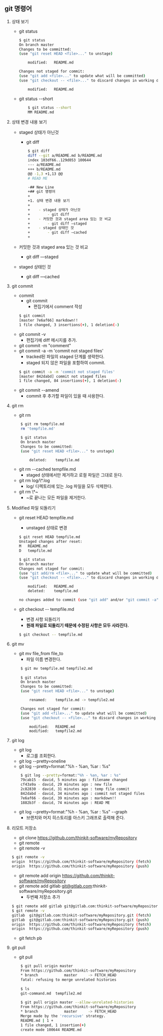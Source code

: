 ## git 명령어

1. 상태 보기
    - git status

        ```bash
        $ git status
        On branch master
        Changes to be committed:
        (use "git reset HEAD <file>..." to unstage)

            modified:   README.md

        Changes not staged for commit:
        (use "git add <file>..." to update what will be committed)
        (use "git checkout -- <file>..." to discard changes in working directory)

            modified:   README.md
        ```
    - git status --short

        ```bash
            $ git status --short
            MM README.md
        ```

2. 상태 변경 내용 보기
    - staged 상태가 아닌것
        - git diff

        ```bash
            $ git diff
            diff --git a/README.md b/README.md
            index 103df66..129d053 100644
            --- a/README.md
            +++ b/README.md
            @@ -1,3 +1,13 @@
            # READ ME

            -## New Line
            +## git 명령어
            +
            +1. 상태 변경 내용 보기
            +
            +    - staged 상태가 아닌것
            +        - git diff
            +    - 커밋한 것과 staged area 있는 것 비교
            +        - git diff —staged
            +    - staged 상태인 것
            +        - git diff —cached
            +
        ```
    - 커밋한 것과 staged area 있는 것 비교
        - git diff —staged
    - staged 상태인 것
        - git diff —cached
3. git commit
    - commit
        - git commit
            - 편집기에서 comment 작성
        ```bash
        $ git commit
        [master 7e6af66] markdown!!
        1 file changed, 3 insertions(+), 1 deletion(-)
        ```
    - git commit -v
        - 편집기에 diff 메시지를 추가.
    - git commit -m "comment"
    - git commit -a -m 'commit not staged files'
        - tracked된 파일의 staged 단계를 생략한다.
        - staged 되지 않은 파일을 포함하여 commit.
        ``` bash
        $ git commit -a -m 'commit not staged files'
        [master 842dabd] commit not staged files
        1 file changed, 84 insertions(+), 1 deletion(-)

        ```
    - git commit --amend
        - commit 후 추가할 파일이 있을 때 사용한다.
4. git rm 
    - git rm 
    ```bash        
        $ git rm tempfile.md
        rm 'tempfile.md'

        $ git status
        On branch master
        Changes to be committed:
        (use "git reset HEAD <file>..." to unstage)

            deleted:    tempfile.md
    ```
    - git rm --cached tempfile.md
        - staged 상태에서만 제거하고 로컬 파일은 그대로 둔다.
    - git rm log/\\*.log 
        - log/ 디렉토리에 있는 .log 파일을 모두 삭제한다.
    - git rm \\*~
        - ~로 끝나는 모든 파일을 제거한다.
5. Modified 파일 되돌리기
    - git reset HEAD tempfile.md
        - unstaged 상태로 변경
        
        ```bash
        $ git reset HEAD tempfile.md
        Unstaged changes after reset:
        M	README.md
        D	tempfile.md

        $ git status
        On branch master
        Changes not staged for commit:
        (use "git add/rm <file>..." to update what will be committed)
        (use "git checkout -- <file>..." to discard changes in working directory)

            modified:   README.md
            deleted:    tempfile.md

        no changes added to commit (use "git add" and/or "git commit -a")
        ```
    - git checkout -- tempfile.md
        - 변경 사항 되돌리기
        - **원래 파일로 되돌리기 때문에 수정된 사항은 모두 사라진다.**
        ```bash
        $ git checkout -- tempfile.md
        ```
6. git mv
    - git mv file_from file_to
        - 파일 이름 변경한다. 
    ```bash
        $ git mv tempfile.md tempfile2.md
        
        $ git status
        On branch master
        Changes to be committed:
        (use "git reset HEAD <file>..." to unstage)

            renamed:    tempfile.md -> tempfile2.md

        Changes not staged for commit:
        (use "git add <file>..." to update what will be committed)
        (use "git checkout -- <file>..." to discard changes in working directory)

            modified:   README.md
            modified:   tempfile2.md
    ```
7. git log
    - git log 
        - 로그를 조회한다.
    - git log --pretty=oneline
    - git log --pretty=format:"%h - %an, %ar : %s"
    ```bash
        $ git log --pretty=format:"%h - %an, %ar : %s"
        79cab15 - david, 5 minutes ago : filename changed
        cf43a9a - david, 29 minutes ago : new file
        2c82830 - david, 31 minutes ago : temp file commit
        842dabd - david, 34 minutes ago : commit not staged files
        7e6af66 - david, 39 minutes ago : markdown!!
        1882b3f - david, 74 minutes ago : READ ME
    ```
    - git log --pretty=format:"%h - %an, %ar : %s" --graph
        - 브랜치와 머지 히스토리를 아스키 그래프로 출력해 준다.
8. 리모트 저장소
    - git clone https://github.com/thinkit-software/myRepository
    - git remote
    - git remote -v
    ```bash
    $ git remote -v
    origin	https://github.com/thinkit-software/myRepository (fetch)
    origin	https://github.com/thinkit-software/myRepository (push)
    ```
    - git remote add origin https://github.com/thinkit-software/myRepository 
    - git remote add gitlab git@gitlab.com:thinkit-software/myRepository.git
        - 두번째 저장소 추가
    ```bash
    $ git remote add gitlab git@gitlab.com:thinkit-software/myRepository.git
    $ git remote -v
    gitlab	git@gitlab.com:thinkit-software/myRepository.git (fetch)
    gitlab	git@gitlab.com:thinkit-software/myRepository.git (push)
    origin	https://github.com/thinkit-software/myRepository (fetch)
    origin	https://github.com/thinkit-software/myRepository (push)
    ```
    - git fetch pb
9. git pull
    - git pull
    ```bash
        $ git pull origin master
        From https://github.com/thinkit-software/myRepository
        * branch            master     -> FETCH_HEAD
        fatal: refusing to merge unrelated histories
        
        $ ls
        git-command.md	tempfile2.md
        
        $ git pull origin master --allow-unrelated-histories
        From https://github.com/thinkit-software/myRepository
        * branch            master     -> FETCH_HEAD
        Merge made by the 'recursive' strategy.
        README.md | 1 +
        1 file changed, 1 insertion(+)
        create mode 100644 README.md
    ```
